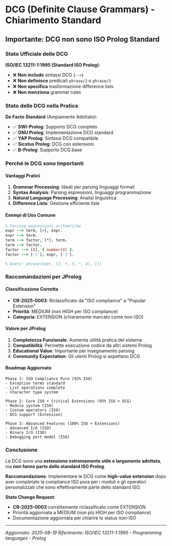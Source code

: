 # DCG (Definite Clause Grammars) - Chiarimento Standard

## Importante: DCG non sono ISO Prolog Standard

### Stato Ufficiale delle DCG

**ISO/IEC 13211-1:1995 (Standard ISO Prolog)**:
- ❌ **Non include** sintassi DCG (`-->`)
- ❌ **Non definisce** predicati `phrase/2` o `phrase/3`
- ❌ **Non specifica** trasformazione difference lists
- ❌ **Non menziona** grammar rules

### Stato delle DCG nella Pratica

**De Facto Standard** (Ampiamente Adottato):
- ✅ **SWI-Prolog**: Supporto DCG completo
- ✅ **GNU Prolog**: Implementazione DCG standard  
- ✅ **YAP Prolog**: Sintassi DCG compatibile
- ✅ **Sicstus Prolog**: DCG con estensioni
- ✅ **B-Prolog**: Supporto DCG base

### Perché le DCG sono Importanti

#### Vantaggi Pratici
1. **Grammar Processing**: Ideali per parsing linguaggi formali
2. **Syntax Analysis**: Parsing espressioni, linguaggi programmazione
3. **Natural Language Processing**: Analisi linguistica
4. **Difference Lists**: Gestione efficiente liste

#### Esempi di Uso Comune
```prolog
% Parsing espressioni aritmetiche
expr --> term, [+], expr.
expr --> term.
term --> factor, [*], term.
term --> factor.
factor --> [X], { number(X) }.
factor --> ['('], expr, [')'].

% Query: phrase(expr, [2, +, 3, *, 4], [])
```

### Raccomandazioni per JProlog

#### Classificazione Corretta
- **CR-2025-0003**: Riclassificato da "ISO compliance" a "Popular Extension"
- **Priorità**: MEDIUM (non HIGH per ISO compliance)
- **Categoria**: EXTENSION (chiaramente marcato come non-ISO)

#### Valore per JProlog
1. **Completezza Funzionale**: Aumenta utilità pratica del sistema
2. **Compatibilità**: Permette esecuzione codice da altri sistemi Prolog
3. **Educational Value**: Importante per insegnamento parsing
4. **Community Expectation**: Gli utenti Prolog si aspettano DCG

#### Roadmap Aggiornato
```
Phase 1: ISO Compliance Puro (92% ISO)
- Exception terms standard
- List operations complete
- Character type system

Phase 2: Core ISO + Critical Extensions (95% ISO + DCG)
- Module system (ISO)
- Custom operators (ISO)
- DCG support (Extension)

Phase 3: Advanced Features (100% ISO + Extensions)
- Advanced I/O (ISO)
- Binary I/O (ISO)
- Debugging port model (ISO)
```

### Conclusione

Le DCG sono una **estensione estremamente utile e largamente adottata**, ma **non fanno parte dello standard ISO Prolog**. 

**Raccomandazione**: Implementare le DCG come **high-value extension** dopo aver completato la compliance ISO pura per i moduli e gli operatori personalizzati che sono effettivamente parte dello standard ISO.

**Stato Change Request**: 
- **CR-2025-0003** correttamente riclassificato come EXTENSION
- Priorità aggiornata a MEDIUM (non più HIGH per ISO compliance)
- Documentazione aggiornata per chiarire lo status non-ISO

---

*Aggiornato: 2025-08-19*
*Riferimento: ISO/IEC 13211-1:1995 - Programming languages - Prolog*